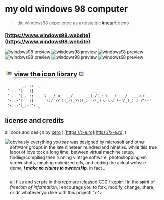 # my old windows 98 computer

> the windows98 experience as a nostalgic [#netart](https://un.kn.0w.nz) demo

### [https://www.windows98.website](https://www.windows98.website)

![windows98 preview](https://github.com/user-attachments/assets/8fc2e18b-7ab1-4aad-8cb1-e0dfed998225)
![windows98 preview](https://github.com/user-attachments/assets/30a67f60-cc20-4950-ae75-b0a537cd3ac4)
![windows98 preview](https://github.com/user-attachments/assets/d71ba31b-46a8-42d3-aa99-7e7712ac91c5)
![windows98 preview](https://github.com/user-attachments/assets/9f4bd6f7-6b41-4f70-96a3-d10f34ba1c21)
![windows98 preview](https://github.com/user-attachments/assets/0b643116-b950-429f-86be-ee792371e4ee)
![windows98 preview](https://github.com/user-attachments/assets/269e087e-9435-4576-8068-e11a646cb1fb)

## <img src="https://raw.githubusercontent.com/xero/windows98.website/main/ui/i/programs.png" height="24">  [view the icon library](https://github.com/xero/windows98.website/blob/main/ui/i/README.md)  <img src="https://raw.githubusercontent.com/xero/windows98.website/main/ui/i/fs.png" height="16">

```
        _.-::-._
 '-..-'|   ||   |                       __ _
 '-..-'|_.-;;-._| \   /_o_  __/_     __(_/(_) \   / _  /  ___o_/ _
 '-..-'|   ||   |  \)/ // )(_/(_)\))_)  /(_) o \)/ (-'/_)_) / /¯(-'
 '-..-'|_.-''-._|                                   ¯            ¯
```

## license and credits

all code and design by [xero](https://github.com/xero) ( [https://x-e.ro](https://x-e.ro) )

<img src="https://gist.githubusercontent.com/xero/cbcd5c38b695004c848b73e5c1c0c779/raw/6b32899b0af238b17383d7a878a69a076139e72d/kopimi-sm.png" align="left" height="222">

obviously everything _you see_ was designed by microsoft and other software groups in the late nineteen hundred and nineties. while this true labor of love took a long time, between virtual machine setup, finding/compiling then running vintage software, photoshopping vm screenshots, creating optimized gifs, and coding the actual website demo, **_i make no claims to ownership_**.  in fact...

---

all files and scripts in this repo are released [CC0](https://creativecommons.org/publicdomain/zero/1.0/) / [kopimi](https://kopimi.com)! in the spirit of _freedom of information_, i encourage you to fork, modify, change, share, or do whatever you like with this project! `^c^v`
